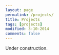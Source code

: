 ```yaml
---
layout: page
permalink: /projects/
title: Projects
tags: [projects]
modified: 3-10-2014
comments: false
---
```


Under construction.

